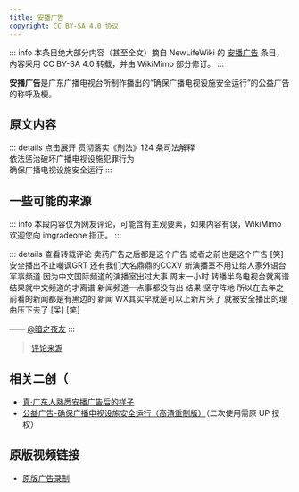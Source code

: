 ```yaml
---
title: 安播广告
copyright: CC BY-SA 4.0 协议
---
```


::: info
本条目绝大部分内容（甚至全文）摘自 NewLifeWiki 的 [安播广告](https://newlifewiki.miraheze.org/wiki/安播广告) 条目，内容采用 CC BY-SA 4.0 转载，并由 WikiMimo 部分修订。
:::

**安播广告**是广东广播电视台所制作播出的“确保广播电视设施安全运行”的公益广告的称呼及梗。

## 原文内容

::: details 点击展开
贯彻落实《刑法》124 条司法解释  
依法惩治破坏广播电视设施犯罪行为  
确保广播电视设施安全运行
:::

## 一些可能的来源

::: info
本段内容仅为网友评论，可能含有主观要素，如果内容有误，WikiMimo 欢迎您向 imgradeone 指正。
:::

::: details 查看转载评论
卖药广告之后都是这个广告 或者之前也是这个广告 \[笑\]  
安全播出不止嘲讽GRT 还有我们大名鼎鼎的CCXV 新演播室不用让给人家外语台 军事频道 因为中文国际频道的演播室出过大事 周末一小时 转播半岛电视台就离谱 结果就中文频道的才离谱 新闻频道一点事都没有出 结果 坚守阵地 所以在去年之前看的新闻都是有黑边的 新闻 WX其实早就是可以上新片头了 就被安全播出的理由压下去了 \[呆\] \[笑\]

—— [@暗之夜友](https://space.bilibili.com/410109294)
:::

> [评论来源](https://www.bilibili.com/video/BV19h411d7NS?p=2#reply3520696172)

## 相关二创（

- [真·广东人熟悉安播广告后的样子](https://www.bilibili.com/video/BV1b54y1y7fB/)
- [公益广告-确保广播电视设施安全运行（高清重制版）](https://www.bilibili.com/video/BV1Ff4y1B71s)（二次使用需原 UP 授权）

## 原版视频链接

- [原版广告录制](https://www.bilibili.com/video/BV19h411d7NS)

